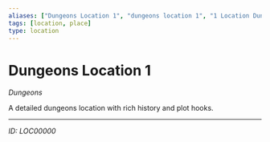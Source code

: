 ```yaml
---
aliases: ["Dungeons Location 1", "dungeons location 1", "1 Location Dungeons"]
tags: [location, place]
type: location
---
```


# Dungeons Location 1

*Dungeons*

A detailed dungeons location with rich history and plot hooks.

---
*ID: LOC00000*